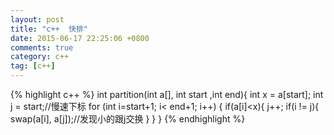 ```yaml
---
layout: post
title: "c++  快排"
date: 2015-06-17 22:25:06 +0800
comments: true
category: c++
tag: [c++]
---
```



{%  highlight c++ %}
int partition(int a[], int start ,int end){
int x = a[start];
int j = start;//慢速下标
for (int i=start+1; i< end+1; i++) {
if(a[i]<x){
j++;
if(i != j){
swap(a[i], a[j]);//发现小的跟j交换
}
}
}
{% endhighlight %}